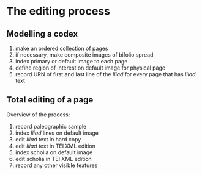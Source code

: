 # The editing process #

## Modelling a codex ##



1. make an ordered collection of pages
2. if necessary, make composite images of bifolio spread
2. index primary or default image to each page
3. define region of interest on default image for physical page
4. record URN of first and last line of the *Iliad* for every page that has *Iliad* text


## Total editing of a page ##

Overview of the process:

1. record paleographic sample
2. index *Iliad* lines on default image
3. edit *Iliad* text in hard copy
4. edit *Iliad* text in TEI XML edition
5. index scholia on default image
6. edit scholia in TEI XML edition
7. record any other visible features 